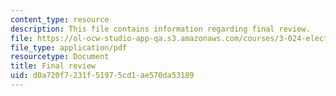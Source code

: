 ```yaml
---
content_type: resource
description: This file contains information regarding final review.
file: https://ol-ocw-studio-app-qa.s3.amazonaws.com/courses/3-024-electronic-optical-and-magnetic-properties-of-materials-spring-2013/d0a720f7231f51975cd1ae570da53189_MIT3_024S13_study5.pdf
file_type: application/pdf
resourcetype: Document
title: Final review
uid: d0a720f7-231f-5197-5cd1-ae570da53189
---
```

